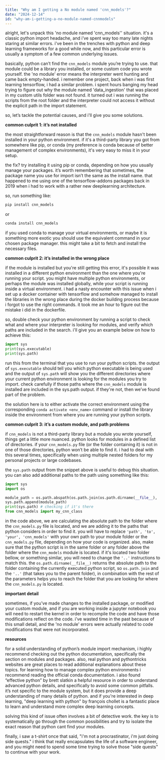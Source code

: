 ```yaml
---
title: "Why am I getting a No module named 'cnn_models'?"
date: "2024-12-14"
id: "why-am-i-getting-a-no-module-named-cnnmodels"
---
```


alright, let's unpack this 'no module named 'cnn_models'' situation. it's a classic python import headache, and i’ve spent way too many late nights staring at similar errors. i've been in the trenches with python and deep learning frameworks for a good while now, and this particular error is usually a symptom of a few common underlying issues.

basically, python can’t find the `cnn_models` module you’re trying to use. that module could be a library you installed, or some custom code you wrote yourself. the 'no module' error means the interpreter went hunting and came back empty-handed. i remember one project, back when i was first learning tensorflow, i had a similar problem. i spent hours banging my head trying to figure out why the module named 'data_ingestion' that was placed in my custom utils folder was not found. it turned out i was running the scripts from the root folder and the interpreter could not access it without the explicit path in the import statement.

so, let’s tackle the potential causes, and i'll give you some solutions.

**common culprit 1: it’s not installed**

the most straightforward reason is that the `cnn_models` module hasn't been installed in your python environment. if it's a third-party library you got from somewhere like pip, or conda (my preference is conda because of better management of complex environments), it's very easy to miss it in your setup.

the fix? try installing it using pip or conda, depending on how you usually manage your packages. it’s worth remembering that sometimes, the package name you use for import isn’t the same as the install name. that happened to me using one of the tensorflow-addons packages back in 2019 when i had to work with a rather new deeplearning architecture.

so, run something like:

```bash
pip install cnn_models
```

or

```bash
conda install cnn_models
```

if you used conda to manage your virtual environments, or maybe it is something more exotic you should use the equivalent command in your chosen package manager. this might take a bit to fetch and install the necessary files.

**common culprit 2: it’s installed in the wrong place**

if the module is installed but you're still getting this error, it's possible it was installed in a different python environment than the one where you're running your script. you might have multiple python environments, or perhaps the module was installed globally, while your script is running inside a virtual environment. i had a nasty encounter with this issue when i set up a docker container with tensorflow and somehow managed to install the libraries in the wrong place during the docker building process because i forgot to use the right commands. it took me an hour to figure out the mistake i did in the dockerfile.

so, double check your python environment by running a script to check what and where your interpreter is looking for modules, and verify which paths are included in the search. i'll give you an example below on how to achieve this:

```python
import sys
print(sys.executable)
print(sys.path)
```

run this from the terminal that you use to run your python scripts. the output of `sys.executable` should tell you which python executable is being used and the output of `sys.path` will show you the different directories where your current python environment is looking for the modules you try to import. check carefully if those paths where the `cnn_models` module is installed are included in the sys.path output. if they're not, then we’ve found part of the problem.

the solution here is to either activate the correct environment using the corresponding `conda activate <env_name>` command or install the library inside the environment from where you are running your python scripts.

**common culprit 3: it’s a custom module, and path problems**

if `cnn_models` is not a third-party library but a module you wrote yourself, things get a little more nuanced. python looks for modules in a defined list of directories. if your `cnn_models.py` file (or the folder containing it) is not in one of those directories, python won’t be able to find it. i had to deal with this several times, specifically when using multiple nested folders for my personal projects or large codebases.

the `sys.path` output from the snippet above is useful to debug this situation. you can also add additional paths to the path using something like this:

```python
import sys
import os

module_path = os.path.abspath(os.path.join(os.path.dirname(__file__), '..', 'path', 'to', 'your', 'cnn_models'))
sys.path.append(module_path)
print(sys.path) # checking if it's there
from cnn_models import my_cnn_class
```

in the code above, we are calculating the absolute path to the folder where the `cnn_models.py` file is located, and we are adding it to the paths that python considers in order to find it. you will have to replace `'path', 'to', 'your', 'cnn_models'` with your own path to your module folder or the `cnn_models.py` file, depending on how your code is organized. also, make sure that the python script is in the same folder or any folder above the folder where the `cnn_models` module is located. if it's located two folder bellow, or something similar, you will need to change the `'..'` instructions to match this. the `os.path.dirname(__file__)` returns the absolute path to the folder containing the currently executed python script, so `os.path.join` and the `'..'` (that takes you to the parent folder), in combination with the rest of the parameters helps you to reach the folder that you are looking for where the `cnn_models.py` is located.

**important detail**

sometimes, if you’ve made changes to the installed package, or modified your custom module, and if you are working inside a jupyter notebook you will need to restart the kernel in order to recompile the code and have those modifications reflect on the code. i’ve wasted time in the past because of this small detail, and the 'no module' errors were actually related to code modifications that were not incorporated.

**resources**

for a solid understanding of python’s module import mechanism, i highly recommend checking out the python documentation, specifically the section on modules and packages. also, real python and pythontricks websites are great places to read additional explanations about these topics. for learning how to manage complex python environments i recommend reading the official conda documentation. i also found “effective python” by brett slatkin a helpful resource in order to understand advanced python details, and specifically to avoid some common pitfalls. it’s not specific to the module system, but it does provide a deep understanding of many details of python. and if you're interested in deep learning, "deep learning with python" by françois chollet is a fantastic place to learn and understand more complex deep learning concepts.

solving this kind of issue often involves a bit of detective work. the key is to systematically go through the common possibilities and try to isolate the exact reason that python cant find your modules.

finally, i saw a t-shirt once that said, "i'm not a procrastinator, i'm just doing side quests." i think that really encapsulates the life of a software engineer, and you might need to spend some time trying to solve those "side quests" to continue with your work.

